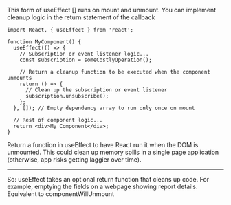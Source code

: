 This form of useEffect [] runs on mount and unmount. You can implement cleanup logic in the return statement of the callback


```
import React, { useEffect } from 'react';

function MyComponent() {
  useEffect(() => {
    // Subscription or event listener logic...
    const subscription = someCostlyOperation();

    // Return a cleanup function to be executed when the component unmounts
    return () => {
      // Clean up the subscription or event listener
      subscription.unsubscribe();
    };
  }, []); // Empty dependency array to run only once on mount

  // Rest of component logic...
  return <div>My Component</div>;
}
```

Return a function in useEffect to have React run it when the DOM is unmounted. This could clean up memory spills in a single page application (otherwise, app risks getting laggier over time).

---

So: useEffect takes an optional return function that cleans up code. For example, emptying the fields on a webpage showing report details. Equivalent to componentWillUnmount